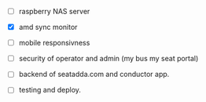 - [ ] raspberry NAS server
- [x] amd sync monitor
- [ ] mobile responsivness
- [ ] security of operator and admin (my bus my seat portal)
- [ ] backend  of seatadda.com and conductor app.
- [ ] testing and deploy.



